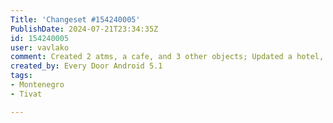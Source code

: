 ```yaml
---
Title: 'Changeset #154240005'
PublishDate: 2024-07-21T23:34:35Z
id: 154240005
user: vavlako
comment: Created 2 atms, a cafe, and 3 other objects; Updated a hotel, a cafe, and a residential building
created_by: Every Door Android 5.1
tags:
- Montenegro
- Tivat

---
```

